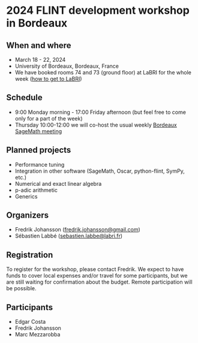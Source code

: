 # 2024 FLINT development workshop in Bordeaux

## When and where

* March 18 - 22, 2024
* University of Bordeaux, Bordeaux, France
* We have booked rooms 74 and 73 (ground floor) at LaBRI for the whole week ([how to get to LaBRI](https://www.labri.fr/en/presentation/coming-labri))

## Schedule

* 9:00 Monday morning - 17:00 Friday afternoon (but feel free to come only for a part of the week)
* Thursday 10:00-12:00 we will co-host the usual weekly [Bordeaux SageMath meeting](https://wiki.sagemath.org/thursdaysbdx)

## Planned projects

* Performance tuning
* Integration in other software (SageMath, Oscar, python-flint, SymPy, etc.)
* Numerical and exact linear algebra
* p-adic arithmetic
* Generics

## Organizers

* Fredrik Johansson (<fredrik.johansson@gmail.com>)
* Sébastien Labbé (<sebastien.labbe@labri.fr>)

## Registration

To register for the workshop, please contact Fredrik. We expect to have funds to cover local expenses and/or travel for some participants, but we are still waiting for confirmation about the budget. Remote participation will be possible.

## Participants

* Edgar Costa
* Fredrik Johansson
* Marc Mezzarobba
